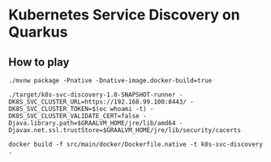 # Kubernetes Service Discovery on Quarkus

## How to play

```
./mvnw package -Pnative -Dnative-image.docker-build=true

./target/k8s-svc-discovery-1.0-SNAPSHOT-runner -DK8S_SVC_CLUSTER_URL=https://192.168.99.100:8443/ -DK8S_SVC_CLUSTER_TOKEN=$(oc whoami -t) -DK8S_SVC_CLUSTER_VALIDATE_CERT=false -Djava.library.path=$GRAALVM_HOME/jre/lib/amd64 -Djavax.net.ssl.trustStore=$GRAALVM_HOME/jre/lib/security/cacerts
```

```
docker build -f src/main/docker/Dockerfile.native -t k8s-svc-discovery .
```

